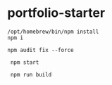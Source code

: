 # portfolio-starter


```npm install
/opt/homebrew/bin/npm install
npm i
```


```To address all issues (including breaking changes), run:
npm audit fix --force
```

```To begin the development, run 
 npm start
```

```To create a production bundle, use
 npm run build
```




